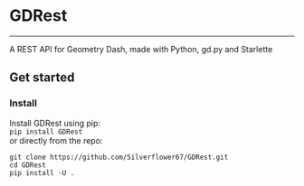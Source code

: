 # GDRest
_____
A REST API for Geometry Dash, made with Python, gd.py and Starlette

## Get started
### Install
Install GDRest using pip:  
`pip install GDRest`  
or directly from the repo:
```commandline
git clone https://github.com/Silverflower67/GDRest.git
cd GDRest
pip install -U .
````